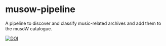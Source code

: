 # musow-pipeline
A pipeline to discover and classify music-related archives and add them to the musoW catalogue.

[![DOI](https://zenodo.org/badge/471056103.svg)](https://zenodo.org/badge/latestdoi/471056103)
